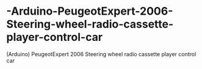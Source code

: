 # -Arduino-PeugeotExpert-2006-Steering-wheel-radio-cassette-player-control-car
(Arduino) PeugeotExpert 2006 Steering wheel radio cassette player control car
